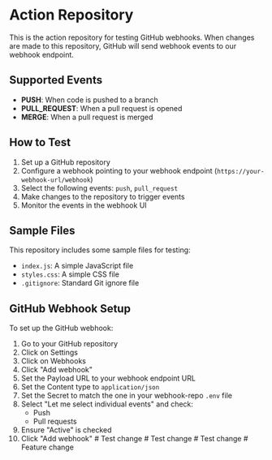 # Action Repository

This is the action repository for testing GitHub webhooks. When changes are made to this repository, GitHub will send webhook events to our webhook endpoint.

## Supported Events

- **PUSH**: When code is pushed to a branch
- **PULL_REQUEST**: When a pull request is opened
- **MERGE**: When a pull request is merged

## How to Test


1. Set up a GitHub repository
2. Configure a webhook pointing to your webhook endpoint (`https://your-webhook-url/webhook`)
3. Select the following events: `push`, `pull_request`
4. Make changes to the repository to trigger events
5. Monitor the events in the webhook UI

## Sample Files

This repository includes some sample files for testing:
- `index.js`: A simple JavaScript file
- `styles.css`: A simple CSS file
- `.gitignore`: Standard Git ignore file

## GitHub Webhook Setup

To set up the GitHub webhook:

1. Go to your GitHub repository
2. Click on Settings
3. Click on Webhooks
4. Click "Add webhook"
5. Set the Payload URL to your webhook endpoint URL
6. Set the Content type to `application/json`
7. Set the Secret to match the one in your webhook-repo `.env` file
8. Select "Let me select individual events" and check:
   - Push
   - Pull requests
9. Ensure "Active" is checked
10. Click "Add webhook"
#   T e s t   c h a n g e 
 
 #   T e s t   c h a n g e 
 
 #   T e s t   c h a n g e  
 #   F e a t u r e   c h a n g e  
 